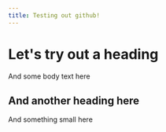 ```yaml
---
title: Testing out github!
---
```


# Let's try out a heading 

And some body text here

## And another heading here 

And something small here 

